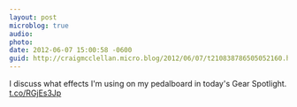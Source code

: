 ```yaml
---
layout: post
microblog: true
audio: 
photo: 
date: 2012-06-07 15:00:58 -0600
guid: http://craigmcclellan.micro.blog/2012/06/07/t210838786505052160.html
---
```

I discuss what effects I'm using on my pedalboard in today's Gear Spotlight. [t.co/RGjEs3Jp](http://t.co/RGjEs3Jp)

